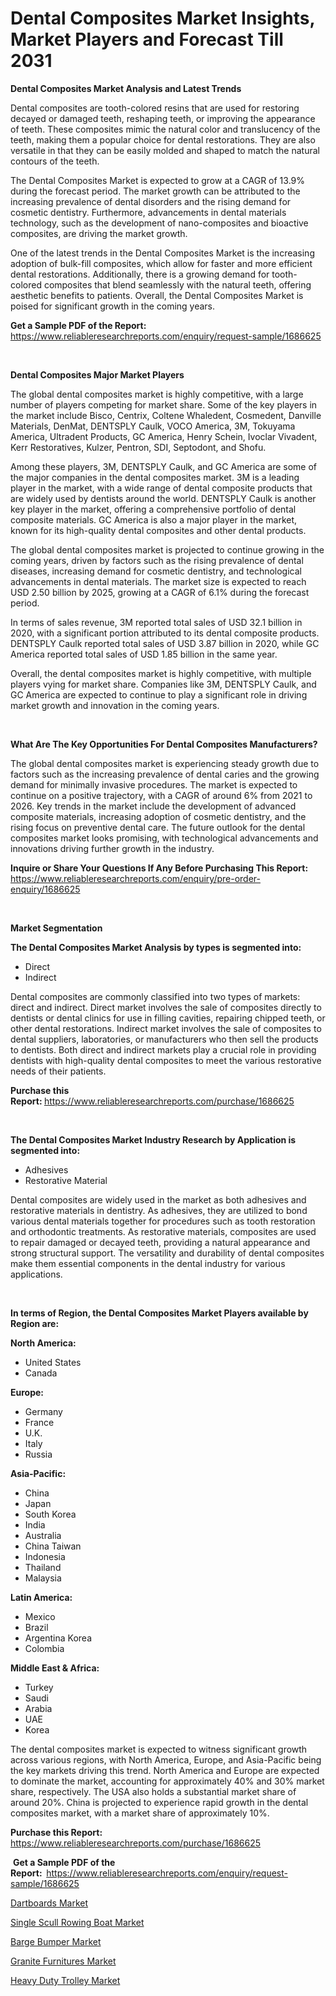 <p><h1>Dental Composites Market Insights, Market Players and Forecast Till 2031</h1></p><p><strong>Dental Composites Market Analysis and Latest Trends</strong></p>
<p><p>Dental composites are tooth-colored resins that are used for restoring decayed or damaged teeth, reshaping teeth, or improving the appearance of teeth. These composites mimic the natural color and translucency of the teeth, making them a popular choice for dental restorations. They are also versatile in that they can be easily molded and shaped to match the natural contours of the teeth.</p><p>The Dental Composites Market is expected to grow at a CAGR of 13.9% during the forecast period. The market growth can be attributed to the increasing prevalence of dental disorders and the rising demand for cosmetic dentistry. Furthermore, advancements in dental materials technology, such as the development of nano-composites and bioactive composites, are driving the market growth.</p><p>One of the latest trends in the Dental Composites Market is the increasing adoption of bulk-fill composites, which allow for faster and more efficient dental restorations. Additionally, there is a growing demand for tooth-colored composites that blend seamlessly with the natural teeth, offering aesthetic benefits to patients. Overall, the Dental Composites Market is poised for significant growth in the coming years.</p></p>
<p><strong>Get a Sample PDF of the Report:&nbsp;</strong> <a href="https://www.reliableresearchreports.com/enquiry/request-sample/1686625">https://www.reliableresearchreports.com/enquiry/request-sample/1686625</a></p>
<p>&nbsp;</p>
<p><strong>Dental Composites Major Market Players</strong></p>
<p><p>The global dental composites market is highly competitive, with a large number of players competing for market share. Some of the key players in the market include Bisco, Centrix, Coltene Whaledent, Cosmedent, Danville Materials, DenMat, DENTSPLY Caulk, VOCO America, 3M, Tokuyama America, Ultradent Products, GC America, Henry Schein, Ivoclar Vivadent, Kerr Restoratives, Kulzer, Pentron, SDI, Septodont, and Shofu.</p><p>Among these players, 3M, DENTSPLY Caulk, and GC America are some of the major companies in the dental composites market. 3M is a leading player in the market, with a wide range of dental composite products that are widely used by dentists around the world. DENTSPLY Caulk is another key player in the market, offering a comprehensive portfolio of dental composite materials. GC America is also a major player in the market, known for its high-quality dental composites and other dental products.</p><p>The global dental composites market is projected to continue growing in the coming years, driven by factors such as the rising prevalence of dental diseases, increasing demand for cosmetic dentistry, and technological advancements in dental materials. The market size is expected to reach USD 2.50 billion by 2025, growing at a CAGR of 6.1% during the forecast period.</p><p>In terms of sales revenue, 3M reported total sales of USD 32.1 billion in 2020, with a significant portion attributed to its dental composite products. DENTSPLY Caulk reported total sales of USD 3.87 billion in 2020, while GC America reported total sales of USD 1.85 billion in the same year.</p><p>Overall, the dental composites market is highly competitive, with multiple players vying for market share. Companies like 3M, DENTSPLY Caulk, and GC America are expected to continue to play a significant role in driving market growth and innovation in the coming years.</p></p>
<p>&nbsp;</p>
<p><strong>What Are The Key Opportunities For Dental Composites Manufacturers?</strong></p>
<p><p>The global dental composites market is experiencing steady growth due to factors such as the increasing prevalence of dental caries and the growing demand for minimally invasive procedures. The market is expected to continue on a positive trajectory, with a CAGR of around 6% from 2021 to 2026. Key trends in the market include the development of advanced composite materials, increasing adoption of cosmetic dentistry, and the rising focus on preventive dental care. The future outlook for the dental composites market looks promising, with technological advancements and innovations driving further growth in the industry.</p></p>
<p><strong>Inquire or Share Your Questions If Any Before Purchasing This Report:</strong> <a href="https://www.reliableresearchreports.com/enquiry/pre-order-enquiry/1686625">https://www.reliableresearchreports.com/enquiry/pre-order-enquiry/1686625</a></p>
<p>&nbsp;</p>
<p><strong>Market Segmentation</strong></p>
<p><strong>The Dental Composites Market Analysis by types is segmented into:</strong></p>
<p><ul><li>Direct</li><li>Indirect</li></ul></p>
<p><p>Dental composites are commonly classified into two types of markets: direct and indirect. Direct market involves the sale of composites directly to dentists or dental clinics for use in filling cavities, repairing chipped teeth, or other dental restorations. Indirect market involves the sale of composites to dental suppliers, laboratories, or manufacturers who then sell the products to dentists. Both direct and indirect markets play a crucial role in providing dentists with high-quality dental composites to meet the various restorative needs of their patients.</p></p>
<p><strong>Purchase this Report:&nbsp;</strong><a href="https://www.reliableresearchreports.com/purchase/1686625">https://www.reliableresearchreports.com/purchase/1686625</a></p>
<p>&nbsp;</p>
<p><strong>The Dental Composites Market Industry Research by Application is segmented into:</strong></p>
<p><ul><li>Adhesives</li><li>Restorative Material</li></ul></p>
<p><p>Dental composites are widely used in the market as both adhesives and restorative materials in dentistry. As adhesives, they are utilized to bond various dental materials together for procedures such as tooth restoration and orthodontic treatments. As restorative materials, composites are used to repair damaged or decayed teeth, providing a natural appearance and strong structural support. The versatility and durability of dental composites make them essential components in the dental industry for various applications.</p></p>
<p>&nbsp;</p>
<p><strong>In terms of Region, the Dental Composites Market Players available by Region are:</strong></p>
<p>
    <p> <strong> North America: </strong>
        <ul>
            <li>United States</li>
            <li>Canada</li>
        </ul>
        </p> 
    <p> <strong> Europe: </strong>
        <ul>
            <li>Germany</li>
            <li>France</li>
            <li>U.K.</li>
            <li>Italy</li>
            <li>Russia</li>
        </ul>
        </p> 
    <p> <strong> Asia-Pacific: </strong>
        <ul>
            <li>China</li>
            <li>Japan</li>
            <li>South Korea</li>
            <li>India</li>
            <li>Australia</li>
            <li>China Taiwan</li>
            <li>Indonesia</li>
            <li>Thailand</li>
            <li>Malaysia</li>
        </ul>
        </p> 
    <p> <strong> Latin America: </strong>
        <ul>
            <li>Mexico</li>
            <li>Brazil</li>
            <li>Argentina Korea</li>
            <li>Colombia</li>
        </ul>
        </p> 
    <p> <strong> Middle East & Africa: </strong>
        <ul>
            <li>Turkey</li>
            <li>Saudi</li>
            <li>Arabia</li>
            <li>UAE</li>
            <li>Korea</li>
        </ul>
    </p>
    </p>
<p><p>The dental composites market is expected to witness significant growth across various regions, with North America, Europe, and Asia-Pacific being the key markets driving this trend. North America and Europe are expected to dominate the market, accounting for approximately 40% and 30% market share, respectively. The USA also holds a substantial market share of around 20%. China is projected to experience rapid growth in the dental composites market, with a market share of approximately 10%.</p></p>
<p><strong>Purchase this Report: </strong><a href="https://www.reliableresearchreports.com/purchase/1686625">https://www.reliableresearchreports.com/purchase/1686625</a></p>
<p>&nbsp;<strong>Get a Sample PDF of the Report:&nbsp;&nbsp;</strong><a href="https://www.reliableresearchreports.com/enquiry/request-sample/1686625">https://www.reliableresearchreports.com/enquiry/request-sample/1686625</a></p>
<p><strong></strong></p>
<p><p><a href="https://github.com/BryceTownsendr/Market-Research-Report-List-3/blob/main/dartboards-market.md">Dartboards Market</a></p><p><a href="https://medium.com/@simonepurdy/single-scull-rowing-boat-nbsp-market-focuses-on-market-share-size-and-projected-forecast-till-2031-2e3f22ccd03f">Single Scull Rowing Boat Market</a></p><p><a href="https://github.com/Glendatilghmankmgz0rbhwpy/Market-Research-Report-List-1/blob/main/barge-bumper-market.md">Barge Bumper Market</a></p><p><a href="https://issuu.com/reportprime-2/docs/granite-furnitures-market-size-2030.pptx">Granite Furnitures Market</a></p><p><a href="https://medium.com/@simonepurdy/heavy-duty-trolley-market-research-report-its-history-and-forecast-2024-to-2031-ddacf9969c51">Heavy Duty Trolley Market</a></p></p>